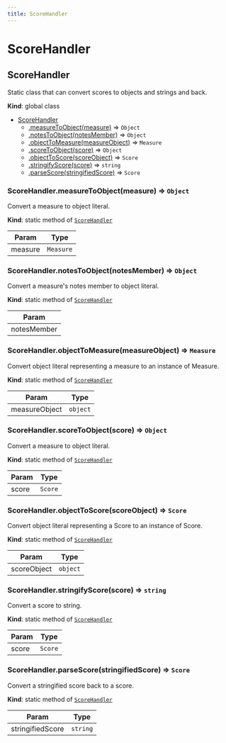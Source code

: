 ```yaml
---
title: ScoreHandler
---
```


# ScoreHandler

<a name="ScoreHandler"></a>

## ScoreHandler
Static class that can convert scores to objects and strings and back.

**Kind**: global class  

* [ScoreHandler](#ScoreHandler)
    * [.measureToObject(measure)](#ScoreHandler.measureToObject) ⇒ <code>Object</code>
    * [.notesToObject(notesMember)](#ScoreHandler.notesToObject) ⇒ <code>Object</code>
    * [.objectToMeasure(measureObject)](#ScoreHandler.objectToMeasure) ⇒ <code>Measure</code>
    * [.scoreToObject(score)](#ScoreHandler.scoreToObject) ⇒ <code>Object</code>
    * [.objectToScore(scoreObject)](#ScoreHandler.objectToScore) ⇒ <code>Score</code>
    * [.stringifyScore(score)](#ScoreHandler.stringifyScore) ⇒ <code>string</code>
    * [.parseScore(stringifiedScore)](#ScoreHandler.parseScore) ⇒ <code>Score</code>

<a name="ScoreHandler.measureToObject"></a>

### ScoreHandler.measureToObject(measure) ⇒ <code>Object</code>
Convert a measure to object literal.

**Kind**: static method of [<code>ScoreHandler</code>](#ScoreHandler)  

| Param | Type |
| --- | --- |
| measure | <code>Measure</code> | 

<a name="ScoreHandler.notesToObject"></a>

### ScoreHandler.notesToObject(notesMember) ⇒ <code>Object</code>
Convert a measure's notes member to object literal.

**Kind**: static method of [<code>ScoreHandler</code>](#ScoreHandler)  

| Param |
| --- |
| notesMember | 

<a name="ScoreHandler.objectToMeasure"></a>

### ScoreHandler.objectToMeasure(measureObject) ⇒ <code>Measure</code>
Convert object literal representing a measure to an instance of Measure.

**Kind**: static method of [<code>ScoreHandler</code>](#ScoreHandler)  

| Param | Type |
| --- | --- |
| measureObject | <code>object</code> | 

<a name="ScoreHandler.scoreToObject"></a>

### ScoreHandler.scoreToObject(score) ⇒ <code>Object</code>
Convert a measure to object literal.

**Kind**: static method of [<code>ScoreHandler</code>](#ScoreHandler)  

| Param | Type |
| --- | --- |
| score | <code>Score</code> | 

<a name="ScoreHandler.objectToScore"></a>

### ScoreHandler.objectToScore(scoreObject) ⇒ <code>Score</code>
Convert object literal representing a Score to an instance of Score.

**Kind**: static method of [<code>ScoreHandler</code>](#ScoreHandler)  

| Param | Type |
| --- | --- |
| scoreObject | <code>object</code> | 

<a name="ScoreHandler.stringifyScore"></a>

### ScoreHandler.stringifyScore(score) ⇒ <code>string</code>
Convert a score to string.

**Kind**: static method of [<code>ScoreHandler</code>](#ScoreHandler)  

| Param | Type |
| --- | --- |
| score | <code>Score</code> | 

<a name="ScoreHandler.parseScore"></a>

### ScoreHandler.parseScore(stringifiedScore) ⇒ <code>Score</code>
Convert a stringified score back to a score.

**Kind**: static method of [<code>ScoreHandler</code>](#ScoreHandler)  

| Param | Type |
| --- | --- |
| stringifiedScore | <code>string</code> | 

